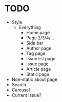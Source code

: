 TODO
====

- Style
  + Everything
    - Home page
    - Page 2/3/4/...
    - Side bar
    - Author page
    - Tag page
    - Issue list page
    - Issue page
    - Article page
    - Static page
- Non-static about page
- Search
- Carousel
- Current Issue?

